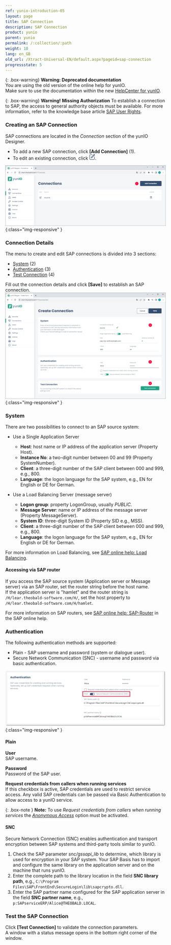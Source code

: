 ```yaml
---
ref: yunio-introduction-05
layout: page
title: SAP Connection
description: SAP Connection
product: yunio
parent: yunio
permalink: /:collection/:path
weight: 10
lang: en_GB
old_url: /Xtract-Universal-EN/default.aspx?pageid=sap-connection
progressstate: 5
---
```


{: .box-warning}
**Warning: Deprecated documentation** <br>
You are using the old version of the online help for yunIO.<br>
Make sure to use the documentation within the new [HelpCenter for yunIO](https://helpcenter.theobald-software.com/yunio/).

{: .box-warning}
**Warning!** **Missing Authorization**
To establish a connection to SAP, the access to general authority objects must be available.
For more information, refer to the knowledge base article [SAP User Rights](https://kb.theobald-software.com/sap/authority-objects-sap-user-rights).

### Creating an SAP Connection

SAP connections are located in the *Connection* section of the yunIO Designer.
- To add a new SAP connection, click **[Add Connection]** (1).<br>
- To edit an existing connection, click ![Edit](/img/content/yunio/edit.png).

![yunIO-Create-Connection](/img/content/yunio/web-ui.png){:class="img-responsive" }

### Connection Details

The menu to create and edit SAP connections is divided into 3 sections:
- [System](#system) (2)
- [Authentication](#authentication) (3)
- [Test Connection](#test-the-sap-connection) (4)

Fill out the connection details and click **[Save]** to establish an SAP connection.<br>
![yunIO-Create-Connection](/img/content/yunio/yunio-connections.png){:class="img-responsive" }

### System
There are two possibilities to connect to an SAP source system:
- Use a Single Application Server
	- **Host**:  host name or IP address of the application server (Property Host). 
	- **Instance No**: a two-digit number between 00 and 99 (Property SystemNumber).
	- **Client**: a three-digit number of the SAP client between 000 and 999, e.g., 800.
	- **Language**: the logon language for the SAP system, e.g., EN for English or DE for German.

- Use a Load Balancing Server (message server)
	- **Logon group**: property LogonGroup, usually *PUBLIC*.
	- **Message Server**: name or IP address of the message server (Property MessageServer).
	- **System ID**: three-digit System ID (Property SID e.g.,  MSS).
	- **Client**: a three-digit number of the SAP client between 000 and 999, e.g., 800.
	- **Language**: the logon language for the SAP system, e.g., EN for English or DE for German.
	
For more information on Load Balancing, see [SAP online help: Load Balancing](https://help.sap.com/saphelp_nwpi711/helpdata/en/c4/3a644c505211d189550000e829fbbd/content.htm?no_cache=true).


#### Accessing via SAP router

If you access the SAP source system (Application server or Message server) via an SAP router, set the router string before the host name. <br>
If the application server is "hamlet" and the router string is ``/H/lear.theobald-software.com/H/``, set the host property to ``/H/lear.theobald-software.com/H/hamlet``.

For more information on SAP routers, see [SAP online help: SAP-Router](https://help.sap.com/viewer/6d9a59096c4b1014b507f15bed51571f/7.01.22/en-US/486b41efb74c07bee10000000a42189d.html) in the SAP online help.


### Authentication

The following authentication methods are supported:
- Plain - SAP username and password (system or dialogue user).
- Secure Network Communication (SNC) - username and password via basic authentication.
<!----- [SNC with SSO](../advanced-techniques/sap-single-sign-on) (Single Sign On) (3) --->

![yunIO-Authentication](/img/content/yunio/yunio-authentication.png){:class="img-responsive" }


#### Plain

**User**<br>
SAP username. 

**Password**<br>
Password of the SAP user.

**Request credentials from callers when running services**<br>
If this checkbox is active, SAP credentials are used to restrict service access. 
Any valid SAP credentials can be passed via Basic Authentication to allow access to a yunIO service.

{: .box-note }
**Note:** To use *Request credentials from callers when running services* the [*Anonymous Access*](./server-settings#anonymous-access) option must be activated.

#### SNC

Secure Network Connection (SNC) enables authentication and transport encryption between SAP systems and third-party tools similar to yunIO.

1. Check the SAP parameter *snc/gssapi_lib* to determine, which library is used for encryption in your SAP system. 
Your SAP Basis has to import and configure the same library on the application server and on the machine that runs yunIO.
2. Enter the complete path to the library location in the field **SNC library path**, e.g., `C:\Program Files\SAP\FrontEnd\SecureLogin\lib\sapcrypto.dll`.
3. Enter the SAP partner name configured for the SAP application server in the field **SNC partner name**, e.g., `p:SAPserviceERP/Alice@THEOBALD.LOCAL`.

### Test the SAP Connection

Click **[Test Connection]** to validate the connection parameters. <br>
A window with a status message opens in the bottom right corner of the window.

